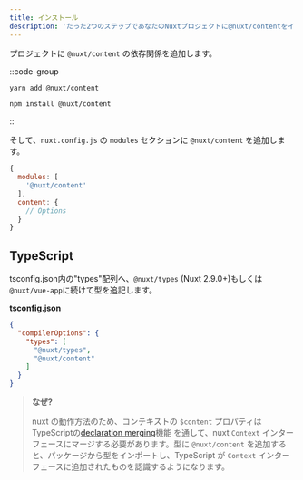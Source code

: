 ```yaml
---
title: インストール
description: 'たった2つのステップであなたのNuxtプロジェクトに@nuxt/contentをインストールします'
---
```


プロジェクトに `@nuxt/content` の依存関係を追加します。

::code-group
  ```bash [Yarn]
  yarn add @nuxt/content
  ```
  
  ```bash [NPM]
  npm install @nuxt/content
  ```
::

そして、`nuxt.config.js` の `modules` セクションに `@nuxt/content` を追加します。

```js [nuxt.config.js]
{
  modules: [
    '@nuxt/content'
  ],
  content: {
    // Options
  }
}
```

## TypeScript

tsconfig.json内の"types"配列へ、`@nuxt/types` (Nuxt 2.9.0+)もしくは`@nuxt/vue-app`に続けて型を追記します。

**tsconfig.json**

```json
{
  "compilerOptions": {
    "types": [
      "@nuxt/types",
      "@nuxt/content"
    ]
  }
}
```

> **なぜ?**
>
> nuxt の動作方法のため、コンテキストの `$content` プロパティは TypeScriptの[declaration merging](https://www.typescriptlang.org/docs/handbook/declaration-merging.html)機能 を通して、nuxt `Context` インターフェースにマージする必要があります。型に `@nuxt/content` を追加すると、パッケージから型をインポートし、TypeScript が `Context` インターフェースに追加されたものを認識するようになります。
